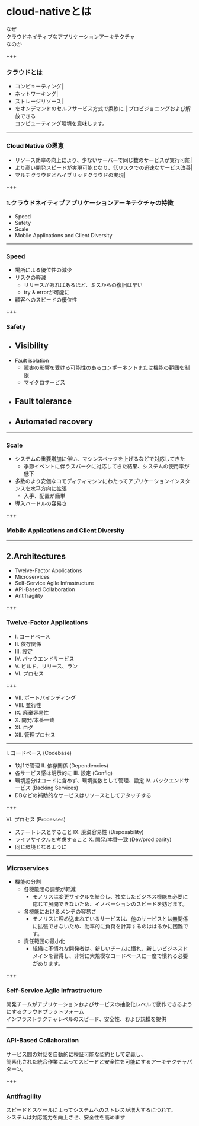 # **cloud-native**とは
なぜ  
クラウドネイティブなアプリケーションアーキテクチャ  
なのか

+++

### クラウドとは
- コンピューティング|
- ネットワーキング| 
- ストレージリソース|  
- をオンデマンドのセルフサービス方式で柔軟に  |
プロビジョニングおよび解放できる  
コンピューティング環境を意味します。  

---

### Cloud Native の恩恵
- リソース効率の向上により、少ないサーバーで同じ数のサービスが実行可能|
- より高い開発スピードが実現可能となり、低リスクでの迅速なサービス改善|
- マルチクラウドとハイブリッドクラウドの実現|

+++

### 1.クラウドネイティブアプリケーションアーキテクチャの特徴
- Speed
- Safety
- Scale
- Mobile Applications and Client Diversity

---

### Speed
- 場所による優位性の減少
- リスクの軽減
  - リリースがあればあるほど、ミスからの復旧は早い
  - try & errorが可能に
- 顧客へのスピードの優位性

+++

### Safety
- Visibility
  - 
- Fault isolation
  - 障害の影響を受ける可能性のあるコンポーネントまたは機能の範囲を制限
  - マイクロサービス
- Fault tolerance
  - 
- Automated recovery
  - 
  
---

###  Scale
- システムの重要増加に伴い、マシンスペックを上げるなどで対応してきた
  - 季節イベントに伴うスパークに対応してきた結果、システムの使用率が低下
- 多数のより安価なコモディティマシンにわたってアプリケーションインスタンスを水平方向に拡張
  - 入手、配置が簡単
- 導入ハードルの容易さ

+++

### Mobile Applications and Client Diversity

---

## 2.Architectures
- Twelve-Factor Applications
- Microservices
- Self-Service Agile Infrastructure
- API-Based Collaboration
- Antifragility

+++

###  Twelve-Factor Applications
- I. コードベース
- II. 依存関係
- III. 設定
- IV. バックエンドサービス
- V. ビルド、リリース、ラン
- VI. プロセス

+++

- VII. ポートバインディング
- VIII. 並行性
- IX. 廃棄容易性
- X. 開発/本番一致
- XI. ログ
- XII. 管理プロセス

---

I. コードベース (Codebase)  
- 1対1で管理
II. 依存関係 (Dependencies)  
- 各サービス感は明示的に
III. 設定 (Config)  
- 環境差分はコードに含めず、環境変数として管理、設定
IV. バックエンドサービス (Backing Services)  
- DBなどの補助的なサービスはリソースとしてアタッチする

+++

VI. プロセス (Processes)  
- ステートレスとすること
IX. 廃棄容易性 (Disposability)  
- ライフサイクルを考慮すること
X. 開発/本番一致 (Dev/prod parity)  
- 同じ環境となるように

---

### Microservices
- 機能の分割
  - 各機能間の調整が軽減
    - モノリスは変更サイクルを結合し、独立したビジネス機能を必要に応じて展開できないため、イノベーションのスピードを妨げます。
  - 各機能におけるメンテの容易さ
    - モノリスに埋め込まれているサービスは、他のサービスとは無関係に拡張できないため、効率的に負荷を計算するのははるかに困難です。
  - 責任範囲の最小化
    - 組織に不慣れな開発者は、新しいチームに慣れ、新しいビジネスドメインを習得し、非常に大規模なコードベースに一度で慣れる必要があります。

+++

### Self-Service Agile Infrastructure
開発チームがアプリケーションおよびサービスの抽象化レベルで動作できるようにするクラウドプラットフォーム  
インフラストラクチャレベルのスピード、安全性、および規模を提供

---

### API-Based Collaboration
サービス間の対話を自動的に検証可能な契約として定義し、  
簡素化された統合作業によってスピードと安全性を可能にするアーキテクチャパターン。 

+++

### Antifragility
スピードとスケールによってシステムへのストレスが増大するにつれて、  
システムは対応能力を向上させ、安全性を高めます
